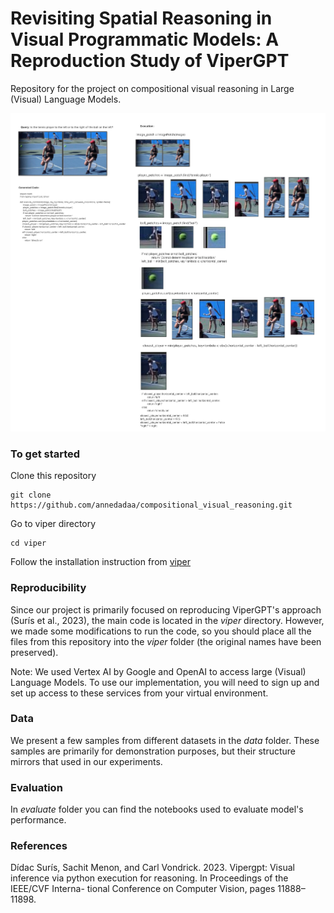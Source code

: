 
# Revisiting Spatial Reasoning in Visual Programmatic Models: A Reproduction Study of ViperGPT

Repository for the project on compositional visual reasoning in Large (Visual) Language Models.

![Alt text](GQA_output_example.jpg?raw=true "Title")


### To get started

Clone this repository

```
git clone https://github.com/annedadaa/compositional_visual_reasoning.git
```

Go to viper directory
```
cd viper
```

Follow the installation instruction from [viper](https://github.com/cvlab-columbia/viper/tree/09fe3465224766860d8dd4ec48db942f22b05092)

### Reproducibility

Since our project is primarily focused on reproducing ViperGPT's approach (Surís et al., 2023), the main code is located in the _viper_ directory. However, we made some modifications to run the code, so you should place all the files from this repository into the _viper_ folder (the original names have been preserved).

Note: We used Vertex AI by Google and OpenAI to access large (Visual) Language Models. To use our implementation, you will need to sign up and set up access to these services from your virtual environment.

### Data

We present a few samples from different datasets in the _data_ folder. These samples are primarily for demonstration purposes, but their structure mirrors that used in our experiments.

### Evaluation

In _evaluate_ folder you can find the notebooks used to evaluate model's performance.

### References

Dídac Surís, Sachit Menon, and Carl Vondrick. 2023. Vipergpt: Visual inference via python execution for reasoning. In Proceedings of the IEEE/CVF Interna- tional Conference on Computer Vision, pages 11888– 11898.

